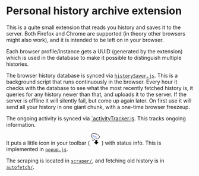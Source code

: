 # Personal history archive extension

This is a quite small extension that reads you history and saves it to the server. Both Firefox and Chrome are supported (in theory other browsers might also work), and it is intended to be left on in your browser.

Each browser profile/instance gets a UUID (generated by the extension) which is used in the database to make it possible to distinguish multiple histories.

The browser history database is synced via [`historySaver.js`](./historySaver.js). This is a background script that runs continuously in the browser. Every hour it checks with the database to see what the most recently fetched history is, it queries for any history newer than that, and uploads it to the server. If the server is offline it will silently fail, but come up again later. On first use it will send all your history in one giant chunk, with a one-time browser freezeup.

The ongoing activity is synced via [`activityTracker.js](./activityTracker.js). This tracks ongoing information.

It puts a little icon in your toolbar (![icon](./icon.png)) with status info. This is implemented in [`popup.js`](./debug-scripts/popup.js).

The scraping is located in [`scraper/`](./scraper/), and fetching old history is in [`autofetch/`](./autofetch).
